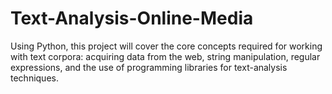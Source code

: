 # Text-Analysis-Online-Media

Using Python, this project will cover the core concepts required for working with text corpora: acquiring data from the web, string manipulation, regular expressions, and the use of programming libraries for text-analysis techniques. 
